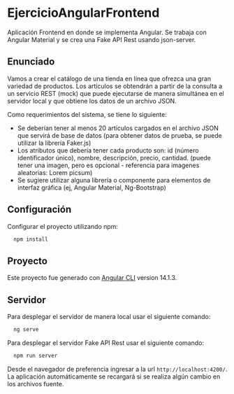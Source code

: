 # EjercicioAngularFrontend

Aplicación Frontend en donde se implementa Angular. Se trabaja con Angular Material y se crea una Fake API Rest usando json-server.

## Enunciado
Vamos a crear el catálogo de una tienda en línea que ofrezca una gran variedad de productos. Los artículos se obtendrán a partir de la consulta a un servicio REST (mock) que puede ejecutarse de manera simultánea en el servidor local y que obtiene los datos de un archivo JSON.

Como requerimientos del sistema, se tiene lo siguiente:
- Se deberían tener al menos 20 artículos cargados en el archivo JSON que servirá de base de datos (para obtener datos de prueba, se puede utilizar la librería Faker.js)
- Los atributos que debería tener cada producto son: id (número identificador único), nombre, descripción, precio, cantidad. (puede tener una imagen, pero es opcional - referencia para imagenes aleatorias: Lorem picsum)
- Se sugiere utilizar alguna librería o componente para elementos de interfaz gráfica (ej, Angular Material, Ng-Bootstrap)

## Configuración
Configurar el proyecto utilizando npm:

```bash
  npm install
```

## Proyecto
Este proyecto fue generado con [Angular CLI](https://github.com/angular/angular-cli) version 14.1.3.

## Servidor
Para desplegar el servidor de manera local usar el siguiente comando:

```bash
  ng serve
```

Para desplegar el servidor Fake API Rest usar el siguiente comando:

```bash
  npm run server
```

Desde el navegador de preferencia ingresar a la url `http://localhost:4200/`.
La aplicación automáticamente se recargará si se realiza algún cambio en los archivos fuente.
